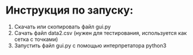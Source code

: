 # Инструкция по запуску:
1. Скачать или скопировать файл gui.py
2. Сачать файл data2.csv (нужен для тестирования, используется как сетка с точками)
3. Запустить файл gui.py с помощью интерпретатора python3
